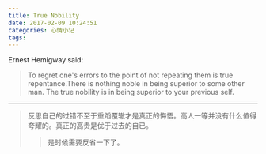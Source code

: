 ```yaml
---
title: True Nobility
date: 2017-02-09 10:24:51
categories: 心情小记
tags:
---
```

Ernest Hemigway said:
>To regret one's errors to the point of not repeating them is true repentance.There is nothing noble in being superior to some other man. The true nobility is in being superior to your previous self.
***
>反思自己的过错不至于重蹈覆辙才是真正的悔悟。高人一等并没有什么值得夸耀的。真正的高贵是优于过去的自已。
>>是时候需要反省一下了。
